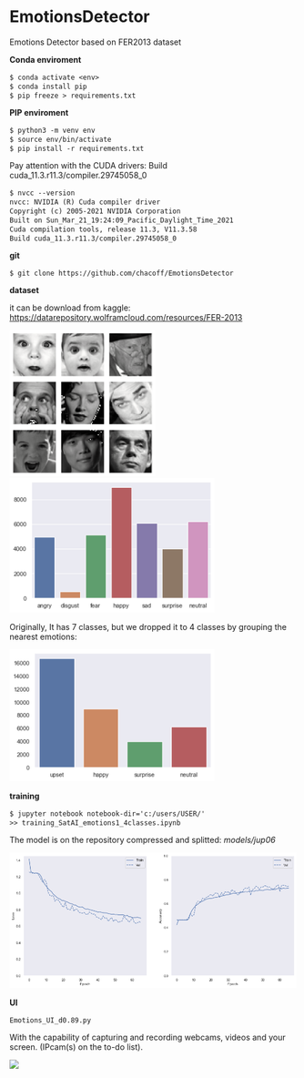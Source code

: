 # EmotionsDetector

Emotions Detector based on FER2013 dataset


**Conda enviroment**
```
$ conda activate <env>
$ conda install pip
$ pip freeze > requirements.txt
```
**PIP enviroment**
```
$ python3 -m venv env
$ source env/bin/activate
$ pip install -r requirements.txt
```

Pay attention with the CUDA drivers: Build cuda_11.3.r11.3/compiler.29745058_0
```
$ nvcc --version
nvcc: NVIDIA (R) Cuda compiler driver
Copyright (c) 2005-2021 NVIDIA Corporation
Built on Sun_Mar_21_19:24:09_Pacific_Daylight_Time_2021
Cuda compilation tools, release 11.3, V11.3.58
Build cuda_11.3.r11.3/compiler.29745058_0
```


**git**
```
$ git clone https://github.com/chacoff/EmotionsDetector
```


**dataset**

it can be download from kaggle: https://datarepository.wolframcloud.com/resources/FER-2013

<p align="left">
<img src="https://github.com/chacoff/EmotionsDetector/blob/main/models/faces48x48.png" width="256">
<img src="https://github.com/chacoff/EmotionsDetector/blob/main/models/databrief.png" width="360">
</p>

Originally, It has 7 classes, but we dropped it to 4 classes by grouping the nearest emotions:

<p align="left">
<img src="https://github.com/chacoff/EmotionsDetector/blob/main/models/dataset_4classes.png" width="360">
</p>


**training**
```
$ jupyter notebook notebook-dir='c:/users/USER/'
>> training_SatAI_emotions1_4classes.ipynb
```

The model is on the repository compressed and splitted: _models/jup06_

<p align="left">
<img src="https://github.com/chacoff/EmotionsDetector/blob/main/models/jup6_training.png" width="520">
</p>


**UI**
```
Emotions_UI_d0.89.py
```

With the capability of capturing and recording webcams, videos and your screen. (IPcam(s) on the to-do list).

<p align="left">
<img src="https://github.com/chacoff/EmotionsDetector/blob/main/models/Wfaces-1.gif" width="600">
</p>
